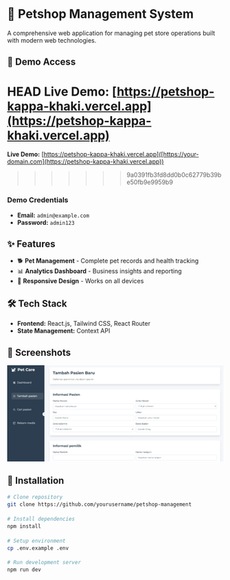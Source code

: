 # 🐾 Petshop Management System

A comprehensive web application for managing pet store operations built with modern web technologies.

## 🚀 Demo Access

 HEAD
**Live Demo:** [https://petshop-kappa-khaki.vercel.app](https://petshop-kappa-khaki.vercel.app)
===============================================================================================

**Live Demo:** [https://petshop-kappa-khaki.vercel.app]([https://your-domain.com](https://petshop-kappa-khaki.vercel.app))

>>>>>>> 9a0391fb3fd8dd0b0c62779b39be50fb9e9959b9
>>>>>>>
>>>>>>
>>>>>
>>>>
>>>
>>

### Demo Credentials

- **Email:** `admin@example.com`
- **Password:** `admin123`

## ✨ Features

- 🐕 **Pet Management** - Complete pet records and health tracking
- 📊 **Analytics Dashboard** - Business insights and reporting
- 📱 **Responsive Design** - Works on all devices

## 🛠️ Tech Stack

- **Frontend:** React.js, Tailwind CSS, React Router
- **State Management:** Context API

## 📱 Screenshots

![1753678749412](images/README/1753678749412.png)

## 🔧 Installation

```bash
# Clone repository
git clone https://github.com/yourusername/petshop-management

# Install dependencies
npm install

# Setup environment
cp .env.example .env

# Run development server
npm run dev
```
